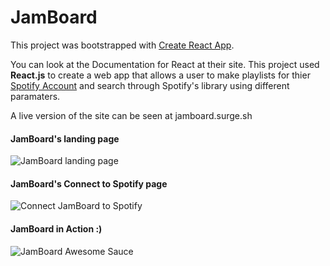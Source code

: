 JamBoard
======

This project was bootstrapped with [Create React App](https://github.com/facebookincubator/create-react-app).

You can look at the Documentation for React at their site. This project used **React.js** to 
create a web app that allows a user to make playlists for thier [Spotify Account](https://www.spotify.com/) 
and search through Spotify's library using different paramaters.

A live version of the site can be seen at jamboard.surge.sh

#### JamBoard's landing page

![JamBoard landing page](https://github.com/MrAndrew7of9/ReactJS_Jamboard-feature_request/blob/master/Jamboard_landing_page.png)

#### JamBoard's Connect to Spotify page

![Connect JamBoard to Spotify](https://github.com/MrAndrew7of9/ReactJS_Jamboard-feature_request/blob/master/Jamboard_connect_to_account.png)

#### JamBoard in Action :)

![JamBoard Awesome Sauce](https://github.com/MrAndrew7of9/ReactJS_Jamboard-feature_request/blob/master/Jamboard_awesome_sauce.png)
